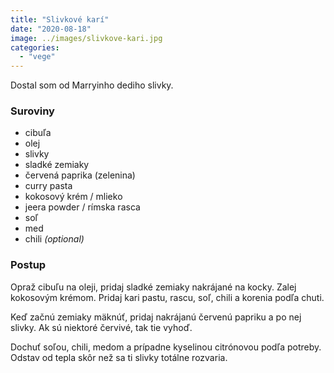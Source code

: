 ```yaml
---
title: "Slivkové karí"
date: "2020-08-18"
image: ../images/slivkove-kari.jpg
categories:
  - "vege"
---
```


Dostal som od Marryinho dediho slivky.

### Suroviny
- cibuľa
- olej
- slivky
- sladké zemiaky
- červená paprika (zelenina)
- curry pasta
- kokosový krém / mlieko
- jeera powder / rímska rasca
- soľ
- med
- chili _(optional)_

### Postup
Opraž cibuľu na oleji, pridaj sladké zemiaky nakrájané na kocky. Zalej kokosovým krémom. Pridaj kari pastu, rascu, soľ, chili a korenia podľa chuti.

Keď začnú zemiaky mäknúť, pridaj nakrájanú červenú papriku a po nej slivky. Ak sú niektoré červivé, tak tie vyhoď.

Dochuť soľou, chili, medom a prípadne kyselinou citrónovou podľa potreby. Odstav od tepla skôr než sa ti slivky totálne rozvaria.
